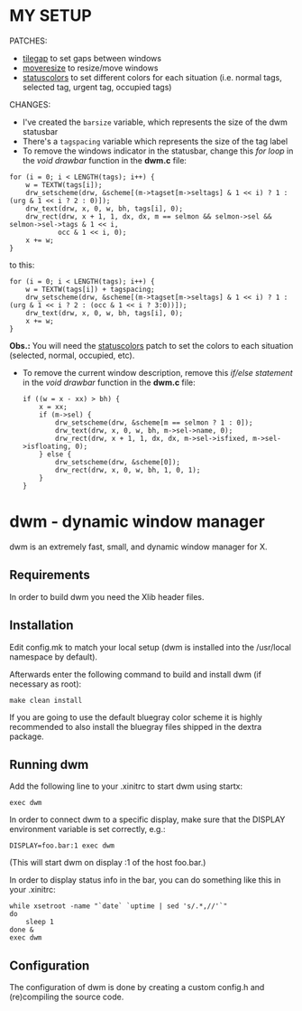 # MY SETUP

PATCHES:
 - [tilegap](https://dwm.suckless.org/patches/tilegap/) to set gaps between windows
 - [moveresize](https://dwm.suckless.org/patches/moveresize/) to resize/move windows
 - [statuscolors](https://dwm.suckless.org/patches/statuscolors/) to set different colors for each situation (i.e. normal tags, selected tag, urgent tag, occupied tags)

CHANGES:
 - I've created the `barsize` variable, which represents the size of the dwm statusbar
 - There's a `tagspacing` variable which represents the size of the tag label
 - To remove the windows indicator in the statusbar, change this _for loop_ in the _void drawbar_ function in the **dwm.c** file:
 ```
 for (i = 0; i < LENGTH(tags); i++) {
     w = TEXTW(tags[i]);
     drw_setscheme(drw, &scheme[(m->tagset[m->seltags] & 1 << i) ? 1 : (urg & 1 << i ? 2 : 0)]);
     drw_text(drw, x, 0, w, bh, tags[i], 0);
     drw_rect(drw, x + 1, 1, dx, dx, m == selmon && selmon->sel && selmon->sel->tags & 1 << i,
             occ & 1 << i, 0);
     x += w;
 }
```
 to this:  
 ```
 for (i = 0; i < LENGTH(tags); i++) {
     w = TEXTW(tags[i]) + tagspacing;
     drw_setscheme(drw, &scheme[(m->tagset[m->seltags] & 1 << i) ? 1 : (urg & 1 << i ? 2 : (occ & 1 << i ? 3:0))]);
     drw_text(drw, x, 0, w, bh, tags[i], 0);
     x += w;
 }
```
 **Obs.:** You will need the [statuscolors](https://dwm.suckless.org/patches/statuscolors/) patch to set the colors to each situation (selected, normal, occupied, etc).
 - To remove the current window description, remove this _if/else statement_ in the _void drawbar_ function in the **dwm.c** file:
    ```
	if ((w = x - xx) > bh) {
		x = xx;
		if (m->sel) {
			drw_setscheme(drw, &scheme[m == selmon ? 1 : 0]);
			drw_text(drw, x, 0, w, bh, m->sel->name, 0);
			drw_rect(drw, x + 1, 1, dx, dx, m->sel->isfixed, m->sel->isfloating, 0);
		} else {
			drw_setscheme(drw, &scheme[0]);
			drw_rect(drw, x, 0, w, bh, 1, 0, 1);
		}
	}
    ```


dwm - dynamic window manager
============================
dwm is an extremely fast, small, and dynamic window manager for X.


Requirements
------------
In order to build dwm you need the Xlib header files.


Installation
------------
Edit config.mk to match your local setup (dwm is installed into
the /usr/local namespace by default).

Afterwards enter the following command to build and install dwm (if
necessary as root):

    make clean install

If you are going to use the default bluegray color scheme it is highly
recommended to also install the bluegray files shipped in the dextra package.


Running dwm
-----------
Add the following line to your .xinitrc to start dwm using startx:

    exec dwm

In order to connect dwm to a specific display, make sure that
the DISPLAY environment variable is set correctly, e.g.:

    DISPLAY=foo.bar:1 exec dwm

(This will start dwm on display :1 of the host foo.bar.)

In order to display status info in the bar, you can do something
like this in your .xinitrc:

    while xsetroot -name "`date` `uptime | sed 's/.*,//'`"
    do
    	sleep 1
    done &
    exec dwm


Configuration
-------------
The configuration of dwm is done by creating a custom config.h
and (re)compiling the source code.
